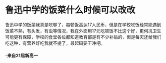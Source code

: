 # 鲁迅中学的饭菜什么时候可以改改
鲁迅中学的饭菜我真是吃够了，每顿饭高达17人民币，但是在学校吃饭经常能遇到饭菜不熟，有头发，有虫等情况，我在外面用17元吃顿饭不比这个好，更何况卫生可能更有保障，学校的食堂各位都知道教育部是有不少补贴的，但是每天还给我们吃这种，有营养好吃我就不提了，最起码要干净吧。
#### -来自21届新高一
